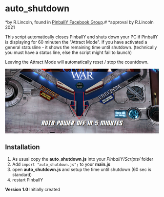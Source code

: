 # auto_shutdown
*by R.Lincoln, found in [PinballY Facebook Group](https://www.facebook.com/groups/781499215682063/).#
*approval by R.Lincoln 2021


This script automatically closes PinballY and shuts down your PC if PinballY is displaying for 60 minuten the "Attract Mode".
If you have activated a general statusline - it shows the remaining time until shutdown. (technically you must have a status line, else the script might fail to launch)

Leaving the Attract Mode will automatically reset / stop the countdown.

![show_instruction_card](https://github.com/worksasdesigned/PinballY_scrips/blob/Master/auto_shutdown/auto_shutdown.png)


## Installation ##
1. As usual copy the **auto_shutdown.js** into your *PinballY/Scripts/* folder
2. Add ```import "auto_shutdown.js";``` to your **main.js**
3. open **auto_shutdown.js** and setup the time until shutdown (60 sec is standard)
4. restart PinballY


**Version 1.0**
Initially created





